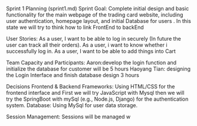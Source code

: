 Sprint 1 Planning (sprint1.md)
Sprint Goal: Complete initial design and basic functionality for the main webpage of the trading card website, 
including user authentication, homepage layout, and initial Database for users  . In this state we will try to think how to link FrontEnd to backEnd 


User Stories: 
As a user, I want to be able to log in securely (In future the user can track all their orders).
As a user, i want to know whether i successfully log in.
As a user, I want to be able to add things into Cart

Team Capacity and Participants: 
Aaron:develop the login function and initialize the database for customer will be 5 hours
Haoyang Tian: designing the Login Interface and finish database design 3 hours 

Decisions
Frontend & Backend Frameworks: Using HTML/CSS for the frontend interface and First we will try JavaScript with Mysql then we will try the SpringBoot with mySql (e.g., Node.js, Django) for the authentication system.
Database: Using MySql for user data storage.

Session Management: Sessions will be managed w


